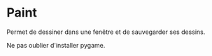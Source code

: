 # Paint

Permet de dessiner dans une fenêtre et de sauvegarder ses dessins.

Ne pas oublier d'installer pygame.
